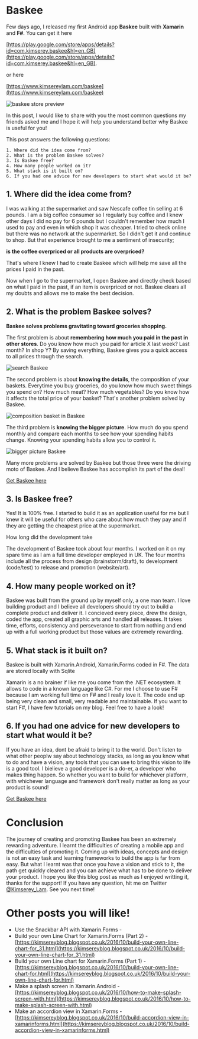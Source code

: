 # Baskee

Few days ago, I released my first Android app __Baskee__ built with __Xamarin__ and __F#__. You can get it here 

[https://play.google.com/store/apps/details?id=com.kimserey.baskee&hl=en_GB](https://play.google.com/store/apps/details?id=com.kimserey.baskee&hl=en_GB).

or here

[https://www.kimsereylam.com/baskee](https://www.kimsereylam.com/baskee)

![baskee store preview]()

In this post, I would like to share with you the most common questions my friends asked me and I hope it will help you
understand better why Baskee is useful for you!

This post answers the following questions:

```
1. Where did the idea come from?
2. What is the problem Baskee solves?
3. Is Baskee free?
4. How many people worked on it?
5. What stack is it built on?
6. If you had one advice for new developers to start what would it be?
```

## 1. Where did the idea come from?

I was walking at the supermarket and saw Nescafe coffee tin selling at 6 pounds.
I am a big coffee consumer so I regularly buy coffee and I knew other days I did no pay for 6 pounds but I couldn't remember how much I used to pay and even in which shop it was cheaper.
I tried to check online but there was no network at the supermarket. So I didn't get it and continue to shop. But that experience brought to me a sentiment of insecurity;

__is the coffee overpriced or all products are overpriced?__

That's where I knew I had to create Baskee which will help me save all the prices I paid in the past.

Now when I go to the supermarket, I open Baskee and directly check based on what I paid in the past, if an item is overpriced or not. Baskee clears all my doubts and allows me to make the best decision.

## 2. What is the problem Baskee solves?

__Baskee solves problems gravitating toward groceries shopping.__

The first problem is about __remembering how much you paid in the past in other stores__. Do you know how much you paid for article X last week? Last month? In shop Y?
By saving everything, Baskee gives you a quick access to all prices through the search.

![search Baskee](https://lh3.googleusercontent.com/xU6BCWGIvhG94zaSCBwXtd_U_UBp6wC7K-BREIZfXaCO5SHXv3QsdtgrUC-eObsQig=h900-rw)

The second problem is about __knowing the details__, the composition of your baskets. Everytime you buy groceries, do you know how much sweet things you spend on? How much meat? How much vegetables? Do you know how it affects the total price of your basket? That's another problem solved by Baskee.

![composition basket in Baskee](https://lh3.googleusercontent.com/4gxrGWT-qUC18v3DFX6CLzbMLO3E2biHfYhiIf56UH0yszbuGXyQY0eGh0N4SZZNg8M=h900-rw)

The third problem is __knowing the bigger picture__. How much do you spend monthly and compare each months to see how your spending habits change. Knowing your spending habits allow you to control it.

![bigger picture Baskee](https://lh3.googleusercontent.com/mzucr2so1wDCN9RJYCgvFSqk_X9B8jtlp1e6oFgQrEKDd522WEHLi1Tvpnl66yFYsQ=h900-rw)

Many more problems are solved by Baskee but those three were the driving moto of Baskee.
And I believe Baskee has accomplish its part of the deal!

[Get Baskee here](https://play.google.com/store/apps/details?id=com.kimserey.baskee&hl=en_GB)

## 3. Is Baskee free?

Yes! It is 100% free. I started to build it as an application useful for me but I knew it will be useful for others who care about how much they pay and if they are getting the cheapest price at the supermarket.

How long did the development take

The development of Baskee took about four months. I worked on it on my spare time as I am a full time developer employed in UK.
The four months include all the process from design (brainstorm/draft), to development (code/test) to release and promotion (website/art).

## 4. How many people worked on it?

Baskee was built from the ground up by myself only, a one man team. I love building product and I believe all developers should try out to build a complete product and deliver it.
I concieved every piece, drew the design, coded the app, created all graphic arts and handled all releases.
It takes time, efforts, consistency and perseverance to start from nothing and end up with a full working product but those values are extremely rewarding.

## 5. What stack is it built on?

Baskee is built with Xamarin.Android, Xamarin.Forms coded in F#.
The data are stored locally with Sqlite

Xamarin is a no brainer if like me you come from the .NET ecosystem.
It allows to code in a known language like C#.
For me I choose to use F# because I am working full time on F# and I really love it.
The code end up being very clean and small, very readable and maintainable.
If you want to start F#, I have few tutorials on my blog. Feel free to have a look!

## 6. If you had one advice for new developers to start what would it be?

If you have an idea, dont be afraid to bring it to the world. Don't listen to what other peoplw say about technology stacks, as long as you know what to do and have a vision, any tools that you can use to bring this vision to life is a good tool. I bielieve a good developer is a do-er, a developer who makes thing happen. So whether you want to build for whichever platform, with whichever language and framework don't really matter as long as your product is sound!


[Get Baskee here](https://play.google.com/store/apps/details?id=com.kimserey.baskee&hl=en_GB)

# Conclusion

The journey of creating and promoting Baskee has been an extremely rewarding adventure.
I learnt the difficulties of creating a mobile app and the difficulties of promoting it.
Coming up with ideas, concepts and design is not an easy task and learning frameworks to build the app is far from easy.
But what I learnt was that once you have a vision and stick to it, 
the path get quickly cleared and you can achieve what has to be done to deliver your product.
I hope you like this blog post as much as I enjoyed writting it, thanks for the support! 
If you have any question, hit me on Twitter [@Kimserey_Lam](https://twitter.com/Kimserey_Lam).
See you next time!

# Other posts you will like!

- Use the Snackbar API with Xamarin.Forms - []()
- Build your own Line Chart for Xamarin.Forms (Part 2) - [https://kimsereyblog.blogspot.co.uk/2016/10/build-your-own-line-chart-for_31.html](https://kimsereyblog.blogspot.co.uk/2016/10/build-your-own-line-chart-for_31.html)
- Build your own Line chart for Xamarin.Forms (Part 1) - [https://kimsereyblog.blogspot.co.uk/2016/10/build-your-own-line-chart-for.html](https://kimsereyblog.blogspot.co.uk/2016/10/build-your-own-line-chart-for.html)
- Make a splash screen in Xamarin.Android - [https://kimsereyblog.blogspot.co.uk/2016/10/how-to-make-splash-screen-with.html](https://kimsereyblog.blogspot.co.uk/2016/10/how-to-make-splash-screen-with.html)
- Make an accordion view in Xamarin.Forms - [https://kimsereyblog.blogspot.co.uk/2016/10/build-accordion-view-in-xamarinforms.html](https://kimsereyblog.blogspot.co.uk/2016/10/build-accordion-view-in-xamarinforms.html)
